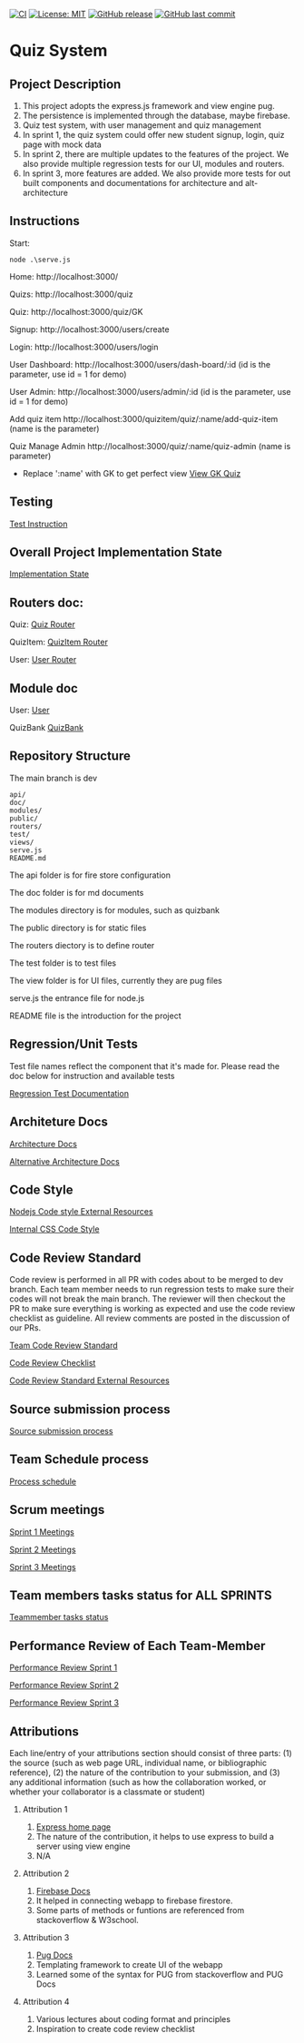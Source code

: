 [![CI](https://github.com/lhf552004/quiz-project/actions/workflows/ci.yml/badge.svg)](https://github.com/lhf552004/quiz-project/actions/workflows/ci.yml)
[![License: MIT](https://img.shields.io/badge/License-MIT-yellow.svg)](https://opensource.org/licenses/MIT)
[![GitHub release](https://img.shields.io/github/release/lhf552004/quiz-project.svg)](https://GitHub.com/lhf552004/quiz-project/releases/)
[![GitHub last commit](https://img.shields.io/github/last-commit/lhf552004/quiz-project.svg)](https://github.com/lhf552004/quiz-project/commits/dev)

# Quiz System

## Project Description

1. This project adopts the express.js framework and view engine pug.
2. The persistence is implemented through the database, maybe firebase.
3. Quiz test system, with user management and quiz management
4. In sprint 1, the quiz system could offer new student signup, login, quiz page with mock data
5. In sprint 2, there are multiple updates to the features of the project. We also provide multiple regression tests for our UI, modules and routers.
6. In sprint 3, more features are added. We also provide more tests for out built components and documentations for architecture and alt-architecture

## Instructions

Start:

    node .\serve.js

Home: http://localhost:3000/

Quizs: http://localhost:3000/quiz

Quiz: http://localhost:3000/quiz/GK

Signup: http://localhost:3000/users/create

Login: http://localhost:3000/users/login

User Dashboard: http://localhost:3000/users/dash-board/:id (id is the parameter, use id = 1 for demo)

User Admin: http://localhost:3000/users/admin/:id (id is the parameter, use id = 1 for demo)

Add quiz item http://localhost:3000/quizitem/quiz/:name/add-quiz-item (name is the parameter)

Quiz Manage Admin http://localhost:3000/quiz/:name/quiz-admin (name is parameter)

- Replace ':name' with GK to get perfect view [View GK Quiz](http://localhost:3000/quiz/GK/quiz-admin#)

## Testing

[Test Instruction](./Testing-Guide.md)

## Overall Project Implementation State

[Implementation State](./doc/implementationState.md)

## Routers doc:

Quiz: [Quiz Router](./doc/routers/quizRouter.md)

QuizItem: [QuizItem Router](./doc/routers/quizItemRouter.md)

User: [User Router](./doc/routers/userRouter.md)

## Module doc

User: [User](./doc/modules/user.md)

QuizBank [QuizBank](./doc/Quizbank%20%26%20DB%20explanation.pdf)

## Repository Structure

The main branch is dev

    api/
    doc/
    modules/
    public/
    routers/
    test/
    views/
    serve.js
    README.md

The api folder is for fire store configuration

The doc folder is for md documents

The modules directory is for modules, such as quizbank

The public directory is for static files

The routers diectory is to define router

The test folder is to test files

The view folder is for UI files, currently they are pug files

serve.js the entrance file for node.js

README file is the introduction for the project

## Regression/Unit Tests

Test file names reflect the component that it's made for. Please read the doc below for instruction and available tests

[Regression Test Documentation](./doc/regression_test.md)

## Architeture Docs

[Architecture Docs](/doc/architecture.md)

[Alternative Architecture Docs](/doc/alt-architecture.md)

## Code Style

[Nodejs Code style External Resources](https://github.com/felixge/node-style-guide)

[Internal CSS Code Style](/doc/csscodestyle.md)

## Code Review Standard

Code review is performed in all PR with codes about to be merged to dev branch. Each team member needs to run regression tests to make sure their codes will not break the main branch. The reviewer will then checkout the PR to make sure everything is working as expected and use the code review checklist as guideline. All review comments are posted in the discussion of our PRs.

[Team Code Review Standard](/doc/codereviewstandard.md)

[Code Review Checklist](/doc/codereviewchecklist.md)

[Code Review Standard External Resources](https://google.github.io/eng-practices/review/reviewer/standard.html)

## Source submission process

[Source submission process](/doc/sourcesubmission.md)

## Team Schedule process

[Process schedule](/doc/processSchedule.md)

## Scrum meetings

[Sprint 1 Meetings](/doc/sprint-1-meetings.md)

[Sprint 2 Meetings](/doc/sprint-2-meetings.md)

[Sprint 3 Meetings](/doc/sprint-3-meetings.md)

## Team members tasks status for ALL SPRINTS

[Teammember tasks status](/doc/teammember-tasks-status.md)

## Performance Review of Each Team-Member

[Performance Review Sprint 1](/doc/performance_review_sprint1.md)

[Performance Review Sprint 2](/doc/performance_review_sprint2.md)

[Performance Review Sprint 3](/doc/performance_review_sprint3.md)

## Attributions

Each line/entry of your attributions section should consist of three parts: (1) the source (such as web page URL, individual name, or bibliographic reference), (2) the nature of the contribution to your submission, and (3) any additional information (such as how the collaboration worked, or whether your collaborator is a classmate or student)

1. Attribution 1

   1. [Express home page](https://expressjs.com/)
   2. The nature of the contribution, it helps to use express to build a server using view engine
   3. N/A

2. Attribution 2

   1. [Firebase Docs](https://firebase.google.com/docs)
   2. It helped in connecting webapp to firebase firestore.
   3. Some parts of methods or funtions are referenced from stackoverflow & W3school.

3. Attribution 3

   1. [Pug Docs](https://pugjs.org/api/getting-started.html)
   2. Templating framework to create UI of the webapp
   3. Learned some of the syntax for PUG from stackoverflow and PUG Docs

4. Attribution 4
   1. Various lectures about coding format and principles
   2. Inspiration to create code review checklist
